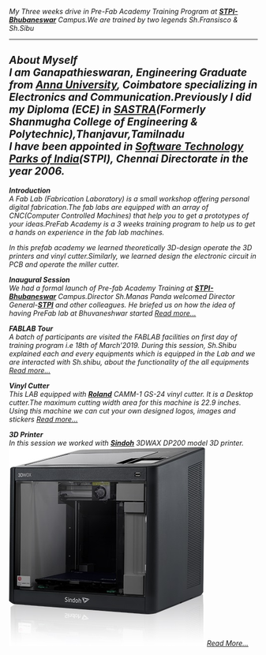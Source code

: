 *My Three weeks drive in Pre-Fab Academy Training Program at [**STPI- Bhubaneswar**](http://www.bbs.stpi.in/)  Campus.We are trained by two legends Sh.Fransisco & Sh.Sibu*
___________________________________________________________________________________________________________
***About Myself***  
*I am Ganapathieswaran, Engineering Graduate from [**Anna University**](http://www.aurcc.ac.in/), Coimbatore specializing in Electronics and Communication.Previously I did my Diploma (ECE) in [**SASTRA**](https://www.sastra.edu/)(Formerly Shanmugha College of Engineering & Polytechnic),Thanjavur,Tamilnadu*  
*I have been appointed in [**Software Technology Parks of India**](https://www.chennai.stpi.in)(STPI), Chennai Directorate in the year 2006.*
-----------------------------------------------------------------------------------------------------------
           
***Introduction***     
*A Fab Lab (Fabrication Laboratory)  is a small workshop offering personal digital fabrication.The fab labs are equipped with an array of CNC(Computer Controlled Machines) that help you to get a prototypes of your ideas.PreFab Academy is a 3 weeks training program to help us to get a hands on experience in the fab lab machines.*

*In this prefab academy we learned theoretically 3D-design operate the 3D printers and vinyl cutter.Similarly, we learned design the electronic circuit in PCB and operate the miller cutter.* 

 ***Inaugural Session***  
 *We had a formal launch of Pre-fab Academy Training at [**STPI- Bhubaneswar**](http://www.bbs.stpi.in/) Campus.Director Sh.Manas Panda welcomed Director General-[**STPI**](https://www.stpi.in/) and other colleagues. He briefed us on how the idea of having PreFab lab at Bhuvaneshwar started 
 [*Read more...*](/md-files/Inauguration.md)*

 ***FABLAB Tour***   
 *A batch of participants are visited the FABLAB facilities on first day of training program i.e 18th of March’2019. During this session, Sh.Shibu explained each and every equipments which is equipped in the Lab and we are interacted with Sh.shibu, about the functionality of the all equipments [*Read more...*](/md-files/fablabvisit.md)*

 ***Vinyl Cutter***     
 *This LAB equipped with [**Roland**](https://www.rolanddga.com/products/vinyl-cutters/camm-1-gs-24-desktop-vinyl-cutter) CAMM-1 GS-24 vinyl cutter. It is a Desktop cutter.The maximum cutting width area for this machine is 22.9 inches. Using this machine we can cut your own designed logos, images and stickers [*Read more...*](/md-files/vinyl-cutter.md)*

***3D Printer***  
*In this session we worked with [**Sindoh**](https://3dprinter.sindoh.com/product/dp200) 3DWAX DP200 model 3D printer.* 
![Sindoh-3D-Printer](/img/Sindoh-printer.jpg)
[*Read More...*](/md-files/3D-Printer.md)


